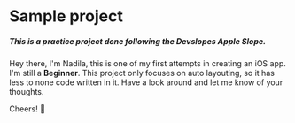 # Sample project

##### This is a practice project done following the Devslopes Apple Slope.

Hey there, 
	I'm Nadila, this is one of my first attempts in creating an iOS app. I'm still a **Beginner**. This project only focuses on auto layouting, so it has less to none code written in it. Have a look around and let me know of your thoughts.

Cheers! :beers:
